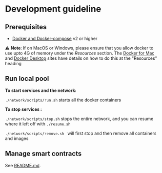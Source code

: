 # Development guideline

## Prerequisites

- [Docker and Docker-compose](https://docs.docker.com/compose/install/) v2 or higher

⚠️ **Note**: If on MacOS or Windows, please ensure that you allow docker to use upto 4G of memory under the _Resources_ section. The [Docker for Mac](https://docs.docker.com/docker-for-mac/) and [Docker Desktop](https://docs.docker.com/docker-for-windows/) sites have details on how to do this at the "Resources" heading

## Run local pool

**To start services and the network:**

`./network/scripts/run.sh` starts all the docker containers

**To stop services :**

`./network/scripts/stop.sh` stops the entire network, and you can resume where it left off with `./resume.sh`

`./network/scripts/remove.sh ` will first stop and then remove all containers and images

## Manage smart contracts

See [README.md](./smart_contracts).
